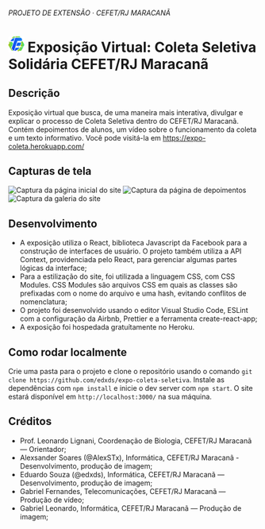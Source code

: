 ###### PROJETO DE EXTENSÃO · CEFET/RJ MARACANÃ

# <img src="https://raw.githubusercontent.com/edxds/expo-coleta-seletiva/master/public/favicon.png" width="32" height="32" /> Exposição Virtual: Coleta Seletiva Solidária CEFET/RJ Maracanã

## Descrição

Exposição virtual que busca, de uma maneira mais interativa, divulgar e explicar o processo de Coleta Seletiva dentro do CEFET/RJ Maracanã. Contém depoimentos de alunos, um vídeo sobre o funcionamento da coleta e um texto informativo. Você pode visitá-la em https://expo-coleta.herokuapp.com/

## Capturas de tela

![Captura da página inicial do site](https://i.imgur.com/CR2OBlD.png)
![Captura da página de depoimentos](https://i.imgur.com/xmVzKxR.png)
![Captura da galeria do site](https://i.imgur.com/hwnistm.png)

## Desenvolvimento

- A exposição utiliza o React, biblioteca Javascript da Facebook para a construção de interfaces de usuário. O projeto também utiliza a API Context, providenciada pelo React, para gerenciar algumas partes lógicas da interface;
- Para a estilização do site, foi utilizada a linguagem CSS, com CSS Modules. CSS Modules são arquivos CSS em quais as classes são prefixadas com o nome do arquivo e uma hash, evitando conflitos de nomenclatura;
- O projeto foi desenvolvido usando o editor Visual Studio Code, ESLint com a configuração da Airbnb, Prettier e a ferramenta create-react-app;
- A exposição foi hospedada gratuítamente no Heroku.

## Como rodar localmente

Crie uma pasta para o projeto e clone o repositório usando o comando `git clone https://github.com/edxds/expo-coleta-seletiva`. Instale as dependências com `npm install` e inicie o dev server com `npm start`. O site estará disponível em `http://localhost:3000/` na sua máquina.

## Créditos

- Prof. Leonardo Lignani, Coordenação de Biologia, CEFET/RJ Maracanã — Orientador;
- Alexsander Soares (@AlexSTx), Informática, CEFET/RJ Maracanã - Desenvolvimento, produção de imagem;
- Eduardo Souza (@edxds), Informática, CEFET/RJ Maracanã — Desenvolvimento, produção de imagem;
- Gabriel Fernandes, Telecomunicações, CEFET/RJ Maracanã — Produção de vídeo;
- Gabriel Leonardo, Informática, CEFET/RJ Maracanã — Produção de imagem;

